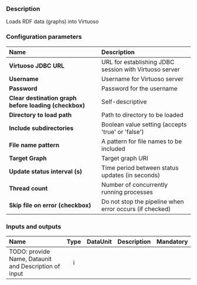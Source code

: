 ### Description

Loads RDF data (graphs) into Virtuoso

### Configuration parameters

| Name | Description |
|:----|:----|
|**Virtuoso JDBC URL** | URL for establishing JDBC session with Virtuoso server |
|**Username** | Username for Virtuoso server |
|**Password** | Password for the username |
|**Clear destination graph before loading (checkbox)** | Self-descriptive |
|**Directory to load path** | Path to directory to be loaded |
|**Include subdirectories** | Boolean value setting (accepts 'true' or 'false') |
|**File name pattern** | A pattern for file names to be included |
|**Target Graph** | Target graph URI |
|**Update status interval (s)** | Time period between status updates (in seconds) |
|**Thread count** | Number of concurrently running processes |
|**Skip file on error (checkbox)** | Do not stop the pipeline when error occurs (if checked) |

### Inputs and outputs

|Name |Type | DataUnit | Description | Mandatory |
|:--------|:------:|:------:|:-------------|:---------------------:|
|TODO: provide Name, Dataunit and Description of input |i |  |  | |
